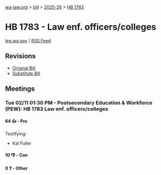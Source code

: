 [wa-law.org](/) > [bill](/bill/) > [2025-26](/bill/2025-26/) > [HB 1783](/bill/2025-26/hb/1783/)

# HB 1783 - Law enf. officers/colleges
[leg.wa.gov](https://app.leg.wa.gov/billsummary?BillNumber=1783&Year=2025&Initiative=false) | [RSS Feed](./rss.xml)

## Revisions
* [Original Bill](1/)
* [Substitute Bill](S/)

## Meetings
### Tue 02/11 01:30 PM - Postsecondary Education & Workforce (PEW): HB 1783 Law enf. officers/colleges
#### 64 👍 - Pro
Testifying:
* Kal Fuller

#### 10 👎 - Con

#### 0 ❓ - Other
